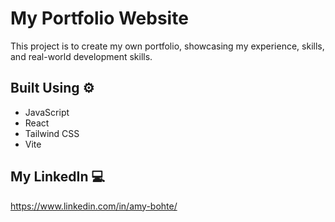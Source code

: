 # My Portfolio Website

This project is to create my own portfolio, showcasing my experience, skills, and real-world development skills.

## Built Using ⚙

- JavaScript
- React
- Tailwind CSS
- Vite

## My LinkedIn 💻

https://www.linkedin.com/in/amy-bohte/
